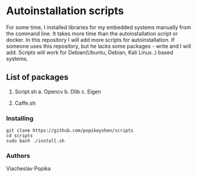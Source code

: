 # Autoinstallation scripts

For some time, I installed libraries for my embedded systems manually from the command line. It takes more time than the autoinstallation script or docker. In this repository I will add more scripts for autoinstallation. If someone uses this repository, but he lacks some packages - write and I will add. Scripts will work for Debian(Ubuntu, Debian, Kali Linux..) based systems.

## List of packages

1. Script.sh
a. Opencv
b. Dlib
c. Eigen

2. Caffe.sh

### Installing


```
git clone https://github.com/popikeyshen/scripts
cd scripts
sudo bash ./install.sh
```

### Authors

Viacheslav Popika

